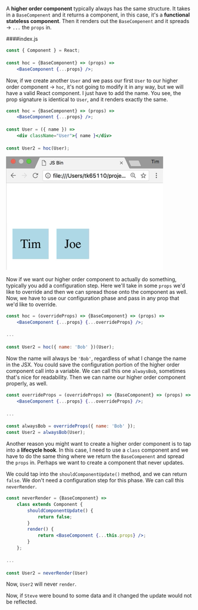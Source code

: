 A **higher order component** typically always has the same structure. It takes in a `BaseCompenent` and it returns a component, in this case, it's a **functional stateless component**. Then it renders out the `BaseCompenent` and it spreads -> `...` the `props` in.

####index.js
```jsx
const { Component } = React;

const hoc = {BaseComponent} => (props) =>
    <BaseComponent {...props} />;
```

Now, if we create another `User` and we pass our first `User` to our higher order component -> `hoc`, it's not going to modify it in any way, but we will have a valid React component. I just have to add the name. You see, the prop signature is identical to `User`, and it renders exactly the same.

```jsx
const hoc = {BaseComponent} => (props) =>
    <BaseComponent {...props} />;

const User = ({ name }) =>
    <div className="User">{ name }</div>

const User2 = hoc(User);
```

![Names](../images/react-write-a-higher-order-component-from-scratch-joe.png)

Now if we want our higher order component to actually do something, typically you add a configuration step. Here we'll take in some `props` we'd like to override and then we can spread those onto the component as well. Now, we have to use our configuration phase and pass in any prop that we'd like to override.

```jsx
const hoc = (overrideProps) => {BaseComponent} => (props) =>
    <BaseComponent {...props} {...overrideProps} />;

...

const User2 = hoc({ name: 'Bob' })(User);
```

Now the name will always be `'Bob'`, regardless of what I change the name in the JSX. You could save the configuration portion of the higher order component call into a variable. We can call this one `alwaysBob`, sometimes that's nice for readability. Then we can name our higher order component properly, as well.

```jsx
const overrideProps = (overrideProps) => {BaseComponent} => (props) =>
    <BaseComponent {...props} {...overrideProps} />;

...

const alwaysBob = overrideProps({ name: 'Bob' });
const User2 = alwaysBob(User);
```

Another reason you might want to create a higher order component is to tap into a **lifecycle hook**. In this case, I need to use a `class` component and we have to do the same thing where we return the `BaseCompenent` and spread the `props` in. Perhaps we want to create a component that never updates.

We could tap into the `shouldComponentUpdate()` method, and we can return `false`. We don't need a configuration step for this phase. We can call this `neverRender`. 

```jsx
const neverRender = {BaseComponent} => 
    class extends Component {
        shouldComponentUpdate() {
            return false;
        }
        render() {
            return <BaseComponent {...this.props} />;
        }
    };

...

const User2 = neverRender(User)
```

Now, `User2` will never `render`.

Now, if `Steve` were bound to some data and it changed the update would not be reflected.